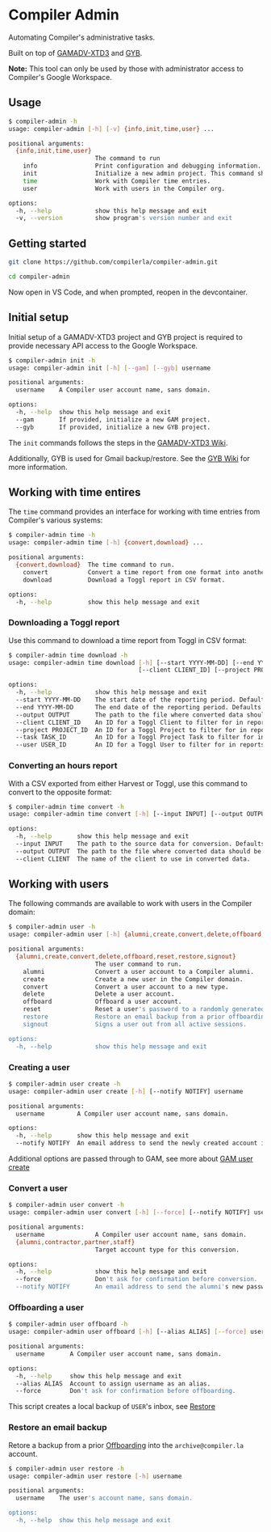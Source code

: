 # Compiler Admin

Automating Compiler's administrative tasks.

Built on top of [GAMADV-XTD3](https://github.com/taers232c/GAMADV-XTD3) and [GYB](https://github.com/GAM-team/got-your-back).

**Note:** This tool can only be used by those with administrator access to Compiler's Google Workspace.

## Usage

```bash
$ compiler-admin -h
usage: compiler-admin [-h] [-v] {info,init,time,user} ...

positional arguments:
  {info,init,time,user}
                        The command to run
    info                Print configuration and debugging information.
    init                Initialize a new admin project. This command should be run once before any others.
    time                Work with Compiler time entries.
    user                Work with users in the Compiler org.

options:
  -h, --help            show this help message and exit
  -v, --version         show program's version number and exit
```

## Getting started

```bash
git clone https://github.com/compilerla/compiler-admin.git

cd compiler-admin
```

Now open in VS Code, and when prompted, reopen in the devcontainer.

## Initial setup

Initial setup of a GAMADV-XTD3 project and GYB project is required to provide necessary API access to the Google Workspace.

```bash
$ compiler-admin init -h
usage: compiler-admin init [-h] [--gam] [--gyb] username

positional arguments:
  username    A Compiler user account name, sans domain.

options:
  -h, --help  show this help message and exit
  --gam       If provided, initialize a new GAM project.
  --gyb       If provided, initialize a new GYB project.
```

The `init` commands follows the steps in the [GAMADV-XTD3 Wiki](https://github.com/taers232c/GAMADV-XTD3/wiki/#requirements).

Additionally, GYB is used for Gmail backup/restore. See the [GYB Wiki](https://github.com/GAM-team/got-your-back/wiki) for more information.

## Working with time entires

The `time` command provides an interface for working with time entries from Compiler's various systems:

```bash
$ compiler-admin time -h
usage: compiler-admin time [-h] {convert,download} ...

positional arguments:
  {convert,download}  The time command to run.
    convert           Convert a time report from one format into another.
    download          Download a Toggl report in CSV format.

options:
  -h, --help          show this help message and exit
```

### Downloading a Toggl report

Use this command to download a time report from Toggl in CSV format:

```bash
$ compiler-admin time download -h
usage: compiler-admin time download [-h] [--start YYYY-MM-DD] [--end YYYY-MM-DD] [--output OUTPUT]
                                    [--client CLIENT_ID] [--project PROJECT_ID] [--task TASK_ID] [--user USER_ID]

options:
  -h, --help            show this help message and exit
  --start YYYY-MM-DD    The start date of the reporting period. Defaults to the beginning of the prior month.
  --end YYYY-MM-DD      The end date of the reporting period. Defaults to the end of the prior month.
  --output OUTPUT       The path to the file where converted data should be written. Defaults to stdout.
  --client CLIENT_ID    An ID for a Toggl Client to filter for in reports. Can be supplied more than once.
  --project PROJECT_ID  An ID for a Toggl Project to filter for in reports. Can be supplied more than once.
  --task TASK_ID        An ID for a Toggl Project Task to filter for in reports. Can be supplied more than once.
  --user USER_ID        An ID for a Toggl User to filter for in reports. Can be supplied more than once.
```

### Converting an hours report

With a CSV exported from either Harvest or Toggl, use this command to convert to the opposite format:

```bash
$ compiler-admin time convert -h
usage: compiler-admin time convert [-h] [--input INPUT] [--output OUTPUT] [--client CLIENT]

options:
  -h, --help       show this help message and exit
  --input INPUT    The path to the source data for conversion. Defaults to stdin.
  --output OUTPUT  The path to the file where converted data should be written. Defaults to stdout.
  --client CLIENT  The name of the client to use in converted data.
```

## Working with users

The following commands are available to work with users in the Compiler domain:

```bash
$ compiler-admin user -h
usage: compiler-admin user [-h] {alumni,create,convert,delete,offboard,reset,restore,signout} ...

positional arguments:
  {alumni,create,convert,delete,offboard,reset,restore,signout}
                        The user command to run.
    alumni              Convert a user account to a Compiler alumni.
    create              Create a new user in the Compiler domain.
    convert             Convert a user account to a new type.
    delete              Delete a user account.
    offboard            Offboard a user account.
    reset               Reset a user's password to a randomly generated string.
    restore             Restore an email backup from a prior offboarding.
    signout             Signs a user out from all active sessions.

options:
  -h, --help            show this help message and exit
```

### Creating a user

```bash
$ compiler-admin user create -h
usage: compiler-admin user create [-h] [--notify NOTIFY] username

positional arguments:
  username         A Compiler user account name, sans domain.

options:
  -h, --help       show this help message and exit
  --notify NOTIFY  An email address to send the newly created account info.
```

Additional options are passed through to GAM, see more about [GAM user create](https://github.com/taers232c/GAMADV-XTD3/wiki/Users#create-a-user)

### Convert a user

```bash
$ compiler-admin user convert -h
usage: compiler-admin user convert [-h] [--force] [--notify NOTIFY] username {alumni,contractor,partner,staff}

positional arguments:
  username              A Compiler user account name, sans domain.
  {alumni,contractor,partner,staff}
                        Target account type for this conversion.

options:
  -h, --help            show this help message and exit
  --force               Don't ask for confirmation before conversion.
  --notify NOTIFY       An email address to send the alumni's new password.
```

### Offboarding a user

```bash
$ compiler-admin user offboard -h
usage: compiler-admin user offboard [-h] [--alias ALIAS] [--force] username

positional arguments:
  username       A Compiler user account name, sans domain.

options:
  -h, --help     show this help message and exit
  --alias ALIAS  Account to assign username as an alias.
  --force        Don't ask for confirmation before offboarding.
```

This script creates a local backup of `USER`'s inbox, see [Restore](#restore-an-email-backup)

### Restore an email backup

Retore a backup from a prior [Offboarding](#offboarding-a-user) into the `archive@compiler.la` account.

```bash
$ compiler-admin user restore -h
usage: compiler-admin user restore [-h] username

positional arguments:
  username    The user's account name, sans domain.

options:
  -h, --help  show this help message and exit
```
